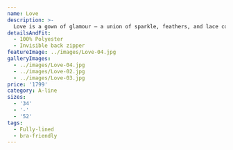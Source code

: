 ```yaml
---
name: Love
description: >-
  Love is a gown of glamour – a union of sparkle, feathers, and lace combined to create the spectacular. Love’s design features a plunging V neck bodice with full construction and soft gathers, created to highlight the bust and waist, and accented with embroidered, beaded lace appliques and soft feathers.
detailsAndFit:
  - 100% Polyester
  - Invisible back zipper
featureImage: ../images/Love-04.jpg
galleryImages:
  - ../images/Love-04.jpg
  - ../images/Love-02.jpg
  - ../images/Love-03.jpg
price: '1799'
category: A-line
sizes:
  - '34'
  - '-'
  - '52'
tags:
  - Fully-lined
  - bra-friendly
---
```


